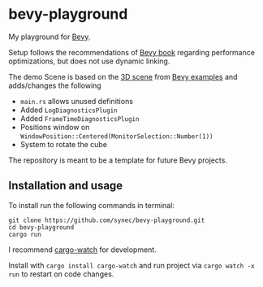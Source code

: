 # bevy-playground

My playground for [Bevy](https://bevyengine.org).

Setup follows the recommendations of [Bevy book](https://bevyengine.org/learn/book/getting-started/setup/) regarding performance optimizations, but does not use dynamic linking.

The demo Scene is based on the [3D scene](<(https://bevyengine.org/examples/3d/3d-scene/)>) from [Bevy examples](https://bevyengine.org/examples) and adds/changes the following

- `main.rs` allows unused definitions
- Added `LogDiagnosticsPlugin`
- Added `FrameTimeDiagnosticsPlugin`
- Positions window on `WindowPosition::Centered(MonitorSelection::Number(1))`
- System to rotate the cube

The repository is meant to be a template for future Bevy projects.

## Installation and usage

To install run the following commands in terminal:

```
git clone https://github.com/synec/bevy-playground.git
cd bevy-playground
cargo run
```

I recommend [cargo-watch](https://crates.io/crates/cargo-watch) for development.

Install with `cargo install cargo-watch` and run project via `cargo watch -x run` to restart on code changes.
